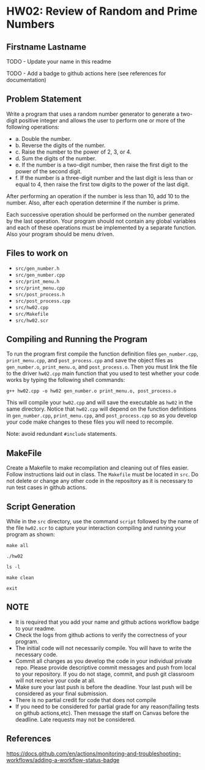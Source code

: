 # HW02: Review of Random and Prime Numbers

## Firstname Lastname

TODO - Update your name in this readme

TODO - Add a badge to github actions here (see references for documentation)

## Problem Statement

Write a program that uses a random number generator to generate a two-digit positive integer and allows the user to perform one or more of the following operations:

 - a. Double the number.
 - b. Reverse the digits of the number.
 - c. Raise the number to the power of 2, 3, or 4.
 - d. Sum the digits of the number.
 - e. If the number is a two-digit number, then raise the first digit to the power of the second digit.
 - f. If the number is a three-digit number and the last digit is less than or equal to 4, then raise the first tow digits to the power of the last digit.

 After performing an operation if the number is less than 10, add 10 to the number. Also, after each operation determine if the number is prime.

 Each successive operation should be performed on the number generated by the last operation. Your program should not contain any global variables and each of these operations must be implemented by a separate function. Also your program should be menu driven.

## Files to work on
- `src/gen_number.h`
- `src/gen_number.cpp`
- `src/print_menu.h`
- `src/print_menu.cpp`
- `src/post_process.h`
- `src/post_process.cpp`
- `src/hw02.cpp`
- `src/Makefile`
- `src/hw02.scr`

## Compiling and Running the Program
To run the program first compile the function definition files `gen_number.cpp`, `print_menu.cpp`, and `post_process.cpp` and save the object files as `gen_number.o`, `print_menu.o`, and `post_process.o`. Then you must link the file to the driver `hw02.cpp` main function that you used to test whether your code works by typing the following shell commands:

`g++ hw02.cpp -o hw02 gen_number.o print_menu.o, post_process.o`

This will compile your `hw02.cpp` and will save the executable as `hw02` in the same directory. Notice that `hw02.cpp` will depend on the function definitions in `gen_number.cpp`, `print_menu.cpp`, and `post_process.cpp` so as you develop your code make changes to these files you will need to recompile.

Note: avoid redundant `#include` statements.

## MakeFile
Create a Makefile to make recompilation and cleaning out of files easier. Follow instructions laid out in class. The `Makefile` must be located in `src`. Do not delete or change any other code in the repository as it is necessary to run test cases in github actions.

## Script Generation

While in the `src` directory, use the command `script` followed by the name of the file `hw02.scr` to capture your interaction compiling and running your program as shown:

`make all`

`./hw02`

`ls -l`

`make clean`

`exit`

## NOTE
- It is required that you add your name and github actions workflow badge to your readme.
- Check the logs from github actions to verify the correctness of your program.
- The initial code will not necessarily compile. You will have to write the necessary code.
- Commit all changes as you develop the code in your individual private repo. Please provide descriptive commit messages and push from local to your repository. If you do not stage, commit, and push git classroom will not receive your code at all.
- Make sure your last push is before the deadline. Your last push will be considered as your final submission.
- There is no partial credit for code that does not compile
- If you need to be considered for partial grade for any reason(failing tests on github actions,etc). Then message the staff on Canvas before the deadline. Late requests may not be considered.

## References
https://docs.github.com/en/actions/monitoring-and-troubleshooting-workflows/adding-a-workflow-status-badge
